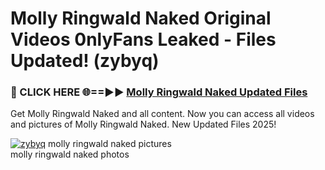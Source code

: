 # Molly Ringwald Naked Original Videos 0nlyFans Leaked - Files Updated! (zybyq)

<h3>🔴 CLICK HERE 🌐==►► <a href="https://tinyurl.com/up5wt9bj" rel="nofollow">Molly Ringwald Naked Updated Files</a></h3>

Get Molly Ringwald Naked and all content. Now you can access all videos and pictures of Molly Ringwald Naked. New Updated Files 2025!

[![zybyq](https://i.imgur.com/ABiUzMV.gif)](https://tinyurl.com/up5wt9bj)
molly ringwald naked pictures<br>
molly ringwald naked photos